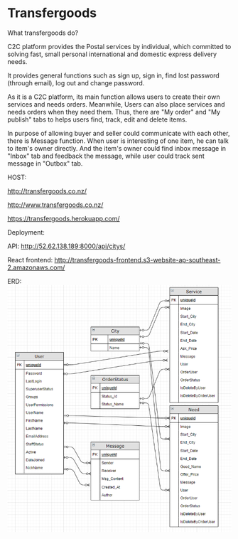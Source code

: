 # Transfergoods

What transfergoods do?  

C2C platform provides the Postal services by individual, which committed to solving fast, small personal international and domestic express delivery needs.  

It provides general functions such as sign up, sign in, find lost password (through email), log out and change password.  

As it is a C2C platform, its main function allows users to create their own services and needs orders. Meanwhile, Users can also place services and needs orders when they need them. Thus, there are "My order" and "My publish" tabs to helps users find, track, edit and delete items.  

In purpose of allowing buyer and seller could communicate with each other, there is Message function. When user is interesting of one item, he can talk to item's owner directly. And the item's owner could find inbox message in "Inbox" tab and feedback the message, while user could track sent message in "Outbox" tab.  
   
HOST:

http://transfergoods.co.nz/

http://www.transfergoods.co.nz/

https://transfergoods.herokuapp.com/

Deployment:

API: http://52.62.138.189:8000/api/citys/

React frontend: http://transfergoods-frontend.s3-website-ap-southeast-2.amazonaws.com/ 
  
ERD:
  ![image info](./staticfiles/ERD.jpg)
  
 
